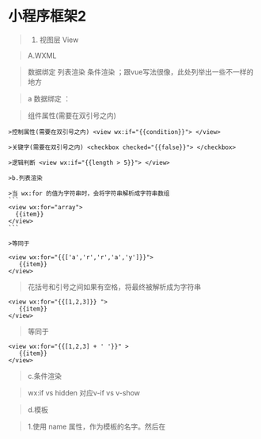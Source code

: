 # 小程序框架2

>1. 视图层 View

>A.WXML

>数据绑定 列表渲染 条件渲染 ；跟vue写法很像，此处列举出一些不一样的地方

>a 数据绑定 ：

>组件属性(需要在双引号之内) <view id="item-{{id}}"> </view>

    >控制属性(需要在双引号之内) <view wx:if="{{condition}}"> </view>

    >关键字(需要在双引号之内) <checkbox checked="{{false}}"> </checkbox>

    >逻辑判断 <view wx:if="{{length > 5}}"> </view>

    >b.列表渲染

    >当 wx:for 的值为字符串时，会将字符串解析成字符串数组
    ```
    <view wx:for="array">
      {{item}}
    </view>
    ```

    >等同于
 ```
<view wx:for="{{['a','r','r','a','y']}}">
    {{item}}
</view>
 ```

>花括号和引号之间如果有空格，将最终被解析成为字符串

 ```
<view wx:for="{{[1,2,3]}} ">
    {{item}}
</view>
 ```
>等同于
 ```
<view wx:for="{{[1,2,3] + ' '}}" >
    {{item}}
</view>
 ```

>c.条件渲染

>wx:if vs hidden 对应v-if vs v-show

>d.模板

>1.使用 name 属性，作为模板的名字。然后在<template/>内定义代码片段，如：

 ```
<template name="msgItem">
    <view>
    <text> {{index}}: {{msg}} </text>
<text> Time: {{time}} </text>
</view>
</template>
 ```
>2.使用 is 属性，声明需要的使用的模板，然后将模板所需要的 data 传入
 ```
<template is="msgItem" data="{{...item}}"/>
 ```
> 3.is后面可以写动态判断加载对应组件 与VUE相似

>e.事件 不多说

>f.引用

>import 的作用域

>import 有作用域的概念，即只会 import 目标文件中定义的 template，而不会 import 目标文件 import 的 template。

>如：C import B，B import A，在C中可以使用B定义的template，在B中可以使用A定义的template，但是C不能使用A定义的template。

```
<!-- A.wxml -->
<template name="A">
    <text> A template </text>
</template>

<!-- B.wxml -->
<import src="a.wxml"/>
    <template name="B">
    <text> B template </text>
</template>

<!-- C.wxml -->
<import src="b.wxml"/>
    <template is="A"/>  <!-- Error! Can not use tempalte when not import A. -->
<template is="B"/>
```

>include

>include 可以将目标文件除了 <template/> <wxs/> 外的整个代码引入，相当于是拷贝到 include 位置，

```
<!-- index.wxml -->
<include src="header.wxml"/>
    <view> body </view>
    <include src="footer.wxml"/>
    <!-- header.wxml -->
    <view> header </view>
    <!-- footer.wxml -->
    <view> footer </view>
    ```


> B.WXSS


> a.尺寸单位

> rpx（responsive pixel）: 可以根据屏幕宽度进行自适应。规定屏幕宽为750rpx。如在 iPhone6 上，屏幕宽度为375px，共有750个物理像素，则750rpx = 375px = 750物理像素，1rpx = 0.5px = 1物理像素。

> b.样式导入

> 使用@import语句可以导入外联样式表，@import后跟需要导入的外联样式表的相对路径，用;表示语句结束。

> @import "common.wxss";


> C.基础组件

> 公共属性

> id    String	组件的唯一标示	保持整个页面唯一

> D.WXS

> WXS 代码可以编写在 wxml 文件中的 <wxs> 标签内，或以 .wxs 为后缀名的文件内。

> 每一个 .wxs 文件和 <wxs> 标签都是一个单独的模块。

> 每个模块都有自己独立的作用域。即在一个模块里面定义的变量与函数，默认为私有的，对其他模块不可见。

> 一个模块要想对外暴露其内部的私有变量与函数，只能通过 module.exports 实现。

> WXS 语言目前共有以下几种数据类型：

> number ： 数值

> string ：字符串

> boolean：布尔值

> object：对象

> function：函数

> array : 数组

> date：日期

> regexp：正则

> E.获取界面上的节点信息

> wx.createSelectorQuery()

> F.响应显示区域变化

> 在手机上启用屏幕旋转支持

> app.json 的 window 段中设置 {"pageOrientation": "auto"} ，或在页面 json 文件中配置 {"pageOrientation": "auto" }。

> 在 iPad 上启用屏幕旋转支持

> app.json 中添加 {"resizable": true },不支持单张页面

屏幕旋转事件

页面尺寸发生改变的事件，可以使用 wx.onWindowResize 页面的 onResize 来监听。
对于自定义组件，可以使用 resize 生命周期来监听。回调函数中将返回显示区域的尺寸信息。
